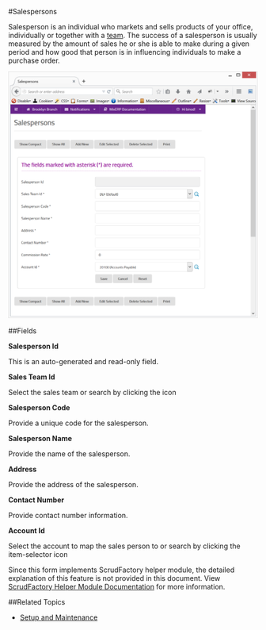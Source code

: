 #Salespersons

Salesperson is an individual who markets and sells products of your office, 
individually or together with a [team](sales-team.md).
The success of a salesperson is usually measured by the amount of sales he or she is able to make during a given period 
and how good that person is in influencing individuals to make a purchase order. 

![Salespersons](images/salespersons.png)

##Fields

**Salesperson Id**

This is an auto-generated and read-only field.

**Sales Team Id**

Select the sales team or search by clicking the icon <i class="item-selector"></i>

**Salesperson Code**

Provide a unique code for the salesperson.

**Salesperson Name**

Provide the name of the salesperson.

**Address**

Provide the address of the salesperson.

**Contact Number**

Provide contact number information.

**Account Id**

Select the account to map the sales person to or search by clicking the item-selector icon<i class="item-selector"></i>

<div class="alert-box scrud radius">
    Since this form implements ScrudFactory helper module, the detailed explanation of this feature is not provided
    in this document. View <a href="../../core-concepts/scrud-factory.html">ScrudFactory Helper Module Documentation</a>
    for more information.
</div>

##Related Topics
* [Setup and Maintenance](../setup-and-maintenance.md)
